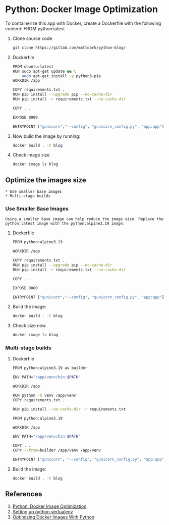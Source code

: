 # Python: Docker Image Optimization

To containerize this app with Docker, create a Dockerfile with the following content:
FROM python:latest

1. Clone source code
    ```bash
    git clone https://gitlab.com/mattdark/python-blog/
    ```
2. Dockerfile
    ```bash
    FROM ubuntu:latest
    RUN sudo apt-get update && \
        sudo apt-get install -y python3-pip
    WORKDIR /app

    COPY requirements.txt .
    RUN pip install --upgrade pip --no-cache-dir
    RUN pip install -r requirements.txt --no-cache-dir

    COPY . .

    EXPOSE 8080

    ENTRYPOINT ["gunicorn","--config", "gunicorn_config.py", "app:app"]
    ```
3. Now build the image by running:
    ```bash
    docker build . -t blog
    ```
4. Check image size
    ```bash
    docker image ls blog
    ```
## Optimize the images size
    * Use smaller base images
    * Multi-stage builds

### Use Smaller Base Images
    Using a smaller base image can help reduce the image size. Replace the python:latest image with the python:alpine3.19 image:
1. Dockerfile
    ```bash
    FROM python:alpine3.19

    WORKDIR /app

    COPY requirements.txt .
    RUN pip install --upgrade pip --no-cache-dir
    RUN pip install -r requirements.txt --no-cache-dir

    COPY . .

    EXPOSE 8080

    ENTRYPOINT ["gunicorn","--config", "gunicorn_config.py", "app:app"]
2. Build the image:
    ```bash
    docker build . -t blog
    ```
3. Check size now
    ```bash
    docker image ls blog
    ```
### Multi-stage builds
1. Dockerfile
    ```bash
    FROM python:alpine3.19 as builder

    ENV PATH="/app/venv/bin:$PATH"

    WORKDIR /app

    RUN python -m venv /app/venv
    COPY requirements.txt .

    RUN pip install --no-cache-dir -r requirements.txt

    FROM python:alpine3.19

    WORKDIR /app

    ENV PATH="/app/venv/bin:$PATH"

    COPY . .
    COPY --from=builder /app/venv /app/venv

    ENTRYPOINT ["gunicorn", "--config", "gunicorn_config.py", "app:app"]
    ```
2. Build the image:
    ```bash
    docker build . -t blog
    ```

## References
1. [Python: Docker Image Optimization](https://dev.to/mattdark/python-docker-image-optimization-50p0)
2. [Setting up python vertualenv](https://www.freecodecamp.org/news/how-to-setup-virtual-environments-in-python/)
3. [Optimizing Docker Images With Python](https://www.divio.com/blog/optimizing-docker-images-python/)
